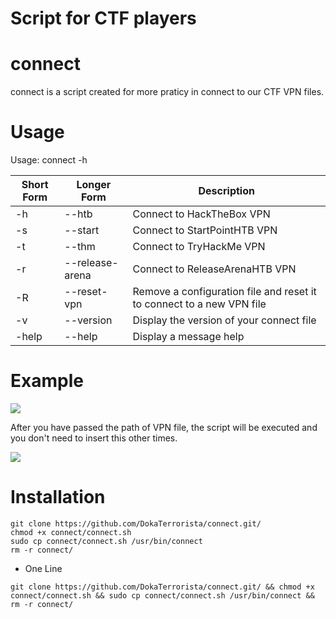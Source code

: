 # Script for CTF players
# connect

connect is a script created for more praticy in connect to our CTF VPN files.

# Usage

Usage: connect -h

| Short Form | Longer Form | Description |
| ---------- | ----------- | ----------- |
| -h | --htb |   Connect to HackTheBox VPN |
| -s | --start | Connect to StartPointHTB VPN |
| -t | --thm |   Connect to TryHackMe VPN |
| -r | --release-arena | Connect to ReleaseArenaHTB VPN |
| -R | --reset-vpn | Remove a configuration file and reset it to connect to a new VPN file |
| -v | --version | Display the version of your connect file |
| -help | --help | Display a message help |

# Example

<img src="https://user-images.githubusercontent.com/83892184/162573615-eefc6c97-e31f-4ab4-9ff7-79247aab3d36.png">

After you have passed the path of VPN file, the script will be executed and you don't need to insert this other times.

<img src="https://user-images.githubusercontent.com/83892184/162573724-588c48c9-08b5-43f3-977b-343ad7df10e6.png">

# Installation

```
git clone https://github.com/DokaTerrorista/connect.git/
chmod +x connect/connect.sh
sudo cp connect/connect.sh /usr/bin/connect
rm -r connect/
```

- One Line

```
git clone https://github.com/DokaTerrorista/connect.git/ && chmod +x connect/connect.sh && sudo cp connect/connect.sh /usr/bin/connect && rm -r connect/
```
